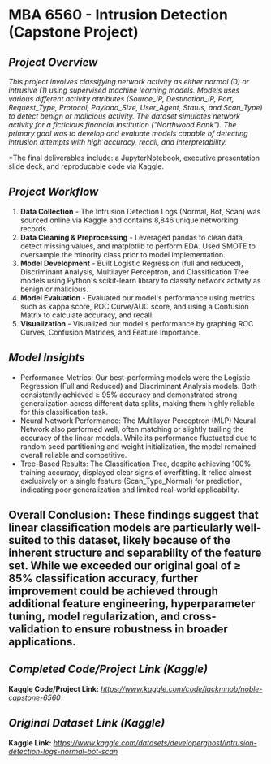 # **MBA 6560 - Intrusion Detection (Capstone Project)**  
  
## ***Project Overview***
*This project involves classifying network activity as either normal (0) or intrusive (1) using supervised machine learning models. Models uses various different activity attributes (Source_IP, Destination_IP, Port, Request_Type, Protocol, Payload_Size, User_Agent, Status, and Scan_Type) to detect benign or malicious activity. The dataset simulates network activity for a ficticious financial institution ("Northwood Bank"). The primary goal was to develop and evaluate models capable of detecting intrusion attempts with high accuracy, recall, and interpretability.*
  
*The final deliverables include: a JupyterNotebook, executive presentation slide deck, and reproducable code via Kaggle.
  
## ***Project Workflow***
1. **Data Collection** - The Intrusion Detection Logs (Normal, Bot, Scan) was sourced online via Kaggle and contains 8,846 unique networking records.
2. **Data Cleaning & Preprocessing** - Leveraged pandas to clean data, detect missing values, and matplotlib to perform EDA. Used SMOTE to oversample the minority class prior to model implementation.
3. **Model Development** - Built Logistic Regression (full and reduced), Discriminant Analysis, Multilayer Perceptron, and Classification Tree models using Python's scikit-learn library to classify network activity as benign or malicious.
4. **Model Evaluation** - Evaluated our model's performance using metrics such as kappa score, ROC Curve/AUC score, and using a Confusion Matrix to calculate accuracy, and recall.
5. **Visualization** - Visualized our model's performance by graphing ROC Curves, Confusion Matrices, and Feature Importance.

## ***Model Insights***  
- Performance Metrics: Our best-performing models were the Logistic Regression (Full and Reduced) and Discriminant Analysis models. Both consistently achieved ≥ 95% accuracy and demonstrated strong generalization across different data splits, making them highly reliable for this classification task.
- Neural Network Performance: The Multilayer Perceptron (MLP) Neural Network also performed well, often matching or slightly trailing the accuracy of the linear models. While its performance fluctuated due to random seed partitioning and weight initialization, the model remained overall reliable and competitive.
- Tree-Based Results: The Classification Tree, despite achieving 100% training accuracy, displayed clear signs of overfitting. It relied almost exclusively on a single feature (Scan_Type_Normal) for prediction, indicating poor generalization and limited real-world applicability.

## Overall Conclusion: These findings suggest that linear classification models are particularly well-suited to this dataset, likely because of the inherent structure and separability of the feature set. While we exceeded our original goal of ≥ 85% classification accuracy, further improvement could be achieved through additional feature engineering, hyperparameter tuning, model regularization, and cross-validation to ensure robustness in broader applications.

## ***Completed Code/Project Link (Kaggle)*** 
**Kaggle Code/Project Link:** *https://www.kaggle.com/code/jackmnob/noble-capstone-6560*

## ***Original Dataset Link (Kaggle)***  
**Kaggle Link:** *https://www.kaggle.com/datasets/developerghost/intrusion-detection-logs-normal-bot-scan*
